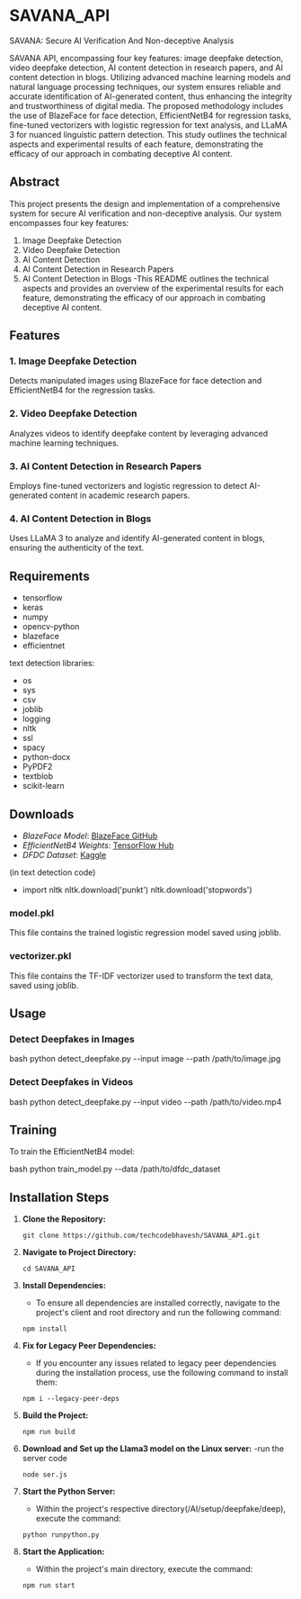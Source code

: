 # SAVANA_API
SAVANA: Secure AI Verification And Non-deceptive Analysis

SAVANA API, encompassing four key features: image deepfake detection, video deepfake detection, AI content detection in research papers, and AI content detection in blogs. Utilizing advanced machine learning models and natural language processing techniques, our system ensures reliable and accurate identification of AI-generated content, thus enhancing the integrity and trustworthiness of digital media. The proposed methodology includes the use of BlazeFace for face detection, EfficientNetB4 for regression tasks, fine-tuned vectorizers with logistic regression for text analysis, and LLaMA 3 for nuanced linguistic pattern detection. This study outlines the technical aspects and experimental results of each feature, demonstrating the efficacy of our approach in combating deceptive AI content.


## Abstract
This project presents the design and implementation of a comprehensive system for secure AI verification and non-deceptive analysis. Our system encompasses four key features:
1. Image Deepfake Detection
2. Video Deepfake Detection
3. AI Content Detection
4. AI Content Detection in Research Papers
5. AI Content Detection in Blogs
-This README outlines the technical aspects and provides an overview of the experimental results for each feature, demonstrating the efficacy of our approach in combating deceptive AI content.

## Features

### 1. Image Deepfake Detection
Detects manipulated images using BlazeFace for face detection and EfficientNetB4 for the regression tasks.

### 2. Video Deepfake Detection
Analyzes videos to identify deepfake content by leveraging advanced machine learning techniques.

### 3. AI Content Detection in Research Papers
Employs fine-tuned vectorizers and logistic regression to detect AI-generated content in academic research papers.

### 4. AI Content Detection in Blogs
Uses LLaMA 3 to analyze and identify AI-generated content in blogs, ensuring the authenticity of the text.


## Requirements
- tensorflow
- keras
- numpy
- opencv-python
- blazeface
- efficientnet

text detection libraries:
- os
- sys
- csv
- joblib
- logging
- nltk
- ssl
- spacy
- python-docx
- PyPDF2
- textblob
- scikit-learn



## Downloads

- *BlazeFace Model*: [BlazeFace GitHub](https://github.com/hollance/BlazeFace)
- *EfficientNetB4 Weights*: [TensorFlow Hub](https://tfhub.dev/tensorflow/efficientnet/b4/classification/1)
- *DFDC Dataset*: [Kaggle](https://www.kaggle.com/c/deepfake-detection-challenge/data)

(in text detection  code)
-  import nltk
    nltk.download('punkt')
    nltk.download('stopwords')



### model.pkl
This file contains the trained logistic regression model saved using joblib.

### vectorizer.pkl
This file contains the TF-IDF vectorizer used to transform the text data, saved using joblib.



## Usage

### Detect Deepfakes in Images

bash
python detect_deepfake.py --input image --path /path/to/image.jpg


### Detect Deepfakes in Videos

bash
python detect_deepfake.py --input video --path /path/to/video.mp4

## Training

To train the EfficientNetB4 model:

bash
python train_model.py --data /path/to/dfdc_dataset



## Installation Steps

1. **Clone the Repository:**
   ```
   git clone https://github.com/techcodebhavesh/SAVANA_API.git
   ```

2. **Navigate to Project Directory:**
   ```
   cd SAVANA_API
   ```
   

3. **Install Dependencies:**
    - To ensure all dependencies are installed correctly, navigate to the project's client and root directory and run the following command:
   ```
   npm install
   ```
4. **Fix for Legacy Peer Dependencies:**
    - If you encounter any issues related to legacy peer dependencies during the installation process, use the following command to install them:
   ```
   npm i --legacy-peer-deps
   ```

5. **Build the Project:**
   ```
   npm run build
   ```

6. **Download and Set up the Llama3 model on the Linux server:**
   -run the server code
    ```
   node ser.js
   ```

7. **Start the Python Server:**
   - Within the project's respective directory(/AI/setup/deepfake/deep), execute the command:
   ```
   python runpython.py
   ```
8. **Start the Application:**
   - Within the project's main directory, execute the command:
   ```
   npm run start
   ```





